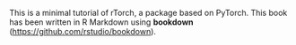 This is a minimal tutorial of rTorch, a package based on PyTorch. This book has been written in R Markdown using **bookdown** (https://github.com/rstudio/bookdown). 

